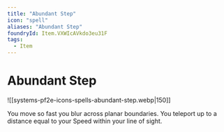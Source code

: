 ```yaml
---
title: "Abundant Step"
icon: "spell"
aliases: "Abundant Step"
foundryId: Item.VXWIcAVkdo3eu31F
tags:
  - Item
---
```


# Abundant Step
![[systems-pf2e-icons-spells-abundant-step.webp|150]]

You move so fast you blur across planar boundaries. You teleport up to a distance equal to your Speed within your line of sight.
